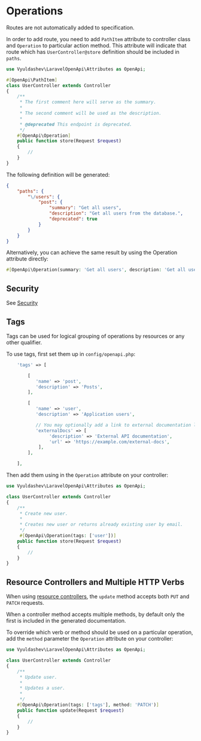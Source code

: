 # Operations

Routes are not automatically added to specification.

In order to add route, you need to add `PathItem` attribute to controller class and `Operation` to particular action method.
This attribute will indicate that route which has `UserController@store` definition should be included in `paths`.

```php
use Vyuldashev\LaravelOpenApi\Attributes as OpenApi;

#[OpenApi\PathItem]
class UserController extends Controller
{
    /**
     * The first comment here will serve as the summary.
     *
     * The second comment will be used as the description.
     * 
     * @deprecated This endpoint is deprecated.
     */
    #[OpenApi\Operation]
    public function store(Request $request)
    {
        //
    }
}
```

The following definition will be generated:

```json
{
    "paths": {
        "\/users": {
            "post": {
                "summary": "Get all users",
                "description": "Get all users from the database.",
                "deprecated": true
            }
        }
    }
}
```

Alternatively, you can achieve the same result by using the Operation attribute directly:

```php
#[OpenApi\Operation(summary: 'Get all users', description: 'Get all users from the database.', deprecated: true)]
```

## Security

See [Security](security.md#operation-level-example)

## Tags

Tags can be used for logical grouping of operations by resources or any other qualifier.

To use tags, first set them up in `config/openapi.php`:

```php
    'tags' => [

        [
           'name' => 'post',
           'description' => 'Posts',
        ],

        [
           'name' => 'user',
           'description' => 'Application users',

           // You may optionally add a link to external documentation like so:
           'externalDocs' => [
                'description' => 'External API documentation',
                'url' => 'https://example.com/external-docs',
            ],
        ],

    ],
```

Then add them using in the `Operation` attribute on your controller:

```php
use Vyuldashev\LaravelOpenApi\Attributes as OpenApi;

class UserController extends Controller
{
    /**
     * Create new user.
     *
     * Creates new user or returns already existing user by email.
     */
     #[OpenApi\Operation(tags: ['user'])]
    public function store(Request $request)
    {
        //
    }
}
```

## Resource Controllers and Multiple HTTP Verbs

When using [resource controllers](https://laravel.com/docs/master/controllers#resource-controllers), the `update` method accepts both `PUT` and `PATCH` requests.

When a controller method accepts multiple methods, by default only the first is included in the generated documentation.

To override which verb or method should be used on a particular operation, add the `method` parameter the `Operation` attribute on your controller:

```php
use Vyuldashev\LaravelOpenApi\Attributes as OpenApi;

class UserController extends Controller
{
    /**
     * Update user.
     *
     * Updates a user.
     *
     */
    #[OpenApi\Operation(tags: ['tags'], method: 'PATCH')]
    public function update(Request $request)
    {
        //
    }
}
```
